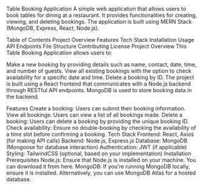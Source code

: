 Table Booking Application
A simple web application that allows users to book tables for dining at a restaurant. It provides functionalities for creating, viewing, and deleting bookings. The application is built using MERN Stack (MongoDB, Express, React, Node.js).

Table of Contents
Project Overview
Features
Tech Stack
Installation
Usage
API Endpoints
File Structure
Contributing
License
Project Overview
This Table Booking Application allows users to:

Make a new booking by providing details such as name, contact, date, time, and number of guests.
View all existing bookings with the option to check availability for a specific date and time.
Delete a booking by ID.
The project is built using a React frontend that communicates with a Node.js backend through RESTful API endpoints. MongoDB is used to store booking data in the backend.

Features
Create a booking: Users can submit their booking information.
View all bookings: Users can view a list of all bookings made.
Delete a booking: Users can delete a booking by providing the unique booking ID.
Check availability: Ensure no double-booking by checking the availability of a time slot before confirming a booking.
Tech Stack
Frontend: React, Axios (for making API calls)
Backend: Node.js, Express.js
Database: MongoDB (Mongoose for database interaction)
Authentication: JWT (if applicable)
Styling: TailwindCSS (optional, based on your implementation)
Installation
Prerequisites
Node.js: Ensure that Node.js is installed on your machine. You can download it from here.
MongoDB: If you're running MongoDB locally, ensure it is installed. Alternatively, you can use MongoDB Atlas for a hosted database.

